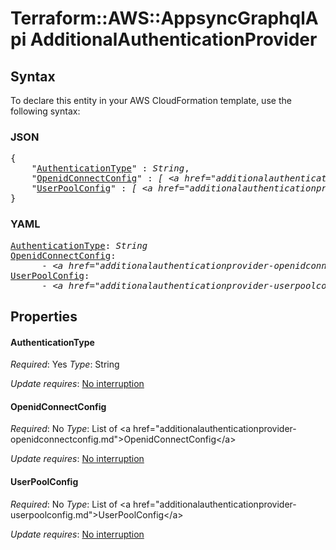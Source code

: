 # Terraform::AWS::AppsyncGraphqlApi AdditionalAuthenticationProvider

## Syntax

To declare this entity in your AWS CloudFormation template, use the following syntax:

### JSON

<pre>
{
    "<a href="#authenticationtype" title="AuthenticationType">AuthenticationType</a>" : <i>String</i>,
    "<a href="#openidconnectconfig" title="OpenidConnectConfig">OpenidConnectConfig</a>" : <i>[ &lt;a href=&#34;additionalauthenticationprovider-openidconnectconfig.md&#34;&gt;OpenidConnectConfig&lt;/a&gt;, ... ]</i>,
    "<a href="#userpoolconfig" title="UserPoolConfig">UserPoolConfig</a>" : <i>[ &lt;a href=&#34;additionalauthenticationprovider-userpoolconfig.md&#34;&gt;UserPoolConfig&lt;/a&gt;, ... ]</i>
}
</pre>

### YAML

<pre>
<a href="#authenticationtype" title="AuthenticationType">AuthenticationType</a>: <i>String</i>
<a href="#openidconnectconfig" title="OpenidConnectConfig">OpenidConnectConfig</a>: <i>
      - &lt;a href=&#34;additionalauthenticationprovider-openidconnectconfig.md&#34;&gt;OpenidConnectConfig&lt;/a&gt;</i>
<a href="#userpoolconfig" title="UserPoolConfig">UserPoolConfig</a>: <i>
      - &lt;a href=&#34;additionalauthenticationprovider-userpoolconfig.md&#34;&gt;UserPoolConfig&lt;/a&gt;</i>
</pre>

## Properties

#### AuthenticationType

_Required_: Yes
_Type_: String

_Update requires_: [No interruption](https://docs.aws.amazon.com/AWSCloudFormation/latest/UserGuide/using-cfn-updating-stacks-update-behaviors.html#update-no-interrupt)

#### OpenidConnectConfig

_Required_: No
_Type_: List of &lt;a href=&#34;additionalauthenticationprovider-openidconnectconfig.md&#34;&gt;OpenidConnectConfig&lt;/a&gt;

_Update requires_: [No interruption](https://docs.aws.amazon.com/AWSCloudFormation/latest/UserGuide/using-cfn-updating-stacks-update-behaviors.html#update-no-interrupt)

#### UserPoolConfig

_Required_: No
_Type_: List of &lt;a href=&#34;additionalauthenticationprovider-userpoolconfig.md&#34;&gt;UserPoolConfig&lt;/a&gt;

_Update requires_: [No interruption](https://docs.aws.amazon.com/AWSCloudFormation/latest/UserGuide/using-cfn-updating-stacks-update-behaviors.html#update-no-interrupt)

